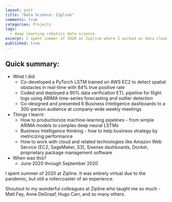 ```yaml
---
layout: post
title: "Data Science: Zipline"
comments: true
categories: Projects
tags:
  - deep learning robotics data science
excerpt: I spent summer of 2020 at Zipline where I worked on data cleaning, machine learning and business intelligence...
published: true
---
```


## Quick summary:

- What I did:
    - Co-developed a PyTorch LSTM trained on AWS EC2 to detect spatial obstacles in real-time with 84% true positive rate
    - Coded and deployed a 90% data verification ETL pipeline for flight logs using ARIMA time-series forecasting and outlier detection
    - Co-designed and presented 6 Business Intelligence dashboards to a 300-person audience at company-wide weekly meetings
- Things I learnt:
    - How to productionize machine-learning pipelines - from simple ARIMA models to complex deep neural LSTMs
    - Business Intelligence thinking - how to help business strategy by metricizing performance
    - How to work with cloud and related technologies like Amazon Web Service (EC2, SageMaker, S3), Sisense dashboards, Docker, proprietary package management software
- When was this?
    - June 2020 through September 2020

I spent summer of 2020 at Zipline. It was entirely virtual due to the pandemic, but still a rollercoaster of an experience.

Shoutout to my wonderful colleagues at Zipline who taught me so much - Matt Fay, Anne DeGraaf, Hugo Carr, and so many others.
